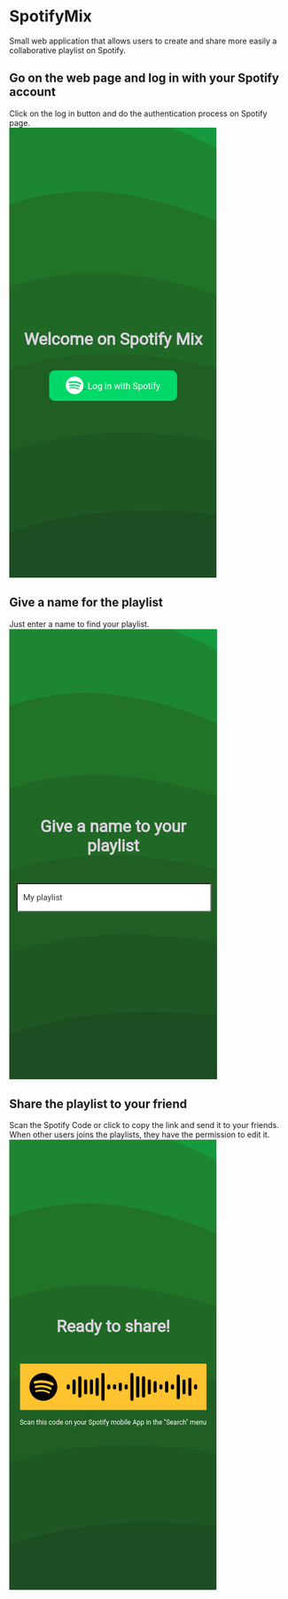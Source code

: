 # SpotifyMix
Small web application that allows users to create and share more easily a collaborative playlist on Spotify.

## Go on the web page and log in with your Spotify account
Click on the log in button and do the authentication process on Spotify page.
\
![Login](https://github.com/QuentinPhilipp/SpotifyMix/blob/main/README/login.png)

## Give a name for the playlist
Just enter a name to find your playlist.
\
![Name the playlist](https://github.com/QuentinPhilipp/SpotifyMix/blob/main/README/name.png)

## Share the playlist to your friend
Scan the Spotify Code or click to copy the link and send it to your friends. When other users joins the playlists, they have the permission to edit it.
\
![Share](https://github.com/QuentinPhilipp/SpotifyMix/blob/main/README/share.png)
